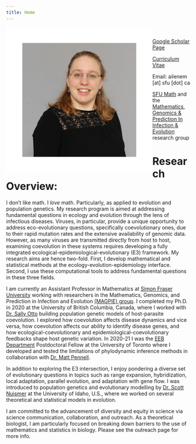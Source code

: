 ```yaml
---
title: Home
---
```

<img align="left" src="people/Ailene2.png" alt="Ailene MacPherson"  width="400">
<br/>

[Google Scholar Page](https://scholar.google.ca/citations?user=U18mYXQAAAAJ&hl=en "Google Scholar") 

[Curriculum Vitae](CV.pdf)

Email: ailenem [at] sfu [dot] ca

[SFU Math](http://www.sfu.ca/math.html) and the [Mathematics, Genomics & Prediction In Infection & Evolution](https://www.sfu.ca/magpie.html) research group

<!--
<br/>
<img align="middle" src="Recruiting.png" alt="Recruiting"  width="325">
<br/><br/>
-->

# Research Overview:

I don’t like math. I *love* math. Particularly, as applied to evolution and population genetics. 
My research program is aimed at addressing fundamental questions in ecology and evolution through the lens of infectious diseases. Viruses, in particular, provide a unique opportunity to address eco-evolutionary questions, specifically coevolutionary ones, due to their rapid mutation rates and the extensive availability of genomic data.  However, as many viruses are transmitted directly from host to host, examining coevolution in these systems requires developing a fully integrated ecological-epidemiological-evolutionary (E3) framework.  My research aims are hence two-fold. First, I develop mathematical and statistical methods at the ecology-evolution-epidemiology interface. Second, I use these computational tools to address fundamental questions in these three fields.

I am currently an Assistant Professor in Mathematics at [Simon Fraser University](http://www.sfu.ca/math.html) working with researchers in the Mathematics, Genomics, and Prediction in Infection and Evolution [(MAGPIE) group](https://www.sfu.ca/magpie.html). I completed my Ph.D. in 2020 at the University of British Columbia, Canada, where I worked with [Dr. Sally Otto](https://www.zoology.ubc.ca/~otto/) building population genetic models of host-parasite coevolution.  I explored how coevolution affects disease dynamics and vice versa, how coevolution affects our ability to identify disease genes, and how ecological-coevolutionary and epidemiological-coevolutionary feedbacks shape host genetic variation. In 2020-21 I was the [EEB Department](https://eeb.utoronto.ca/) Postdoctoral Fellow at the University of Toronto where I developed and tested the limitations of phylodynamic inference methods in collaboration with [Dr. Matt Pennell](https://mwpennell.ca/about/). 

In addition to exploring the E3 intersection, I enjoy pondering a diverse set of evolutionary questions in topics such as range expansion, hybridization, local adaptation, parallel evolution, and adaptation with gene flow. I was introduced to population genetics and evolutionary modelling by [Dr. Scott Nuismer](https://www.leeef.org/) at the University of Idaho, U.S., where we worked on several theoretical and statistical models in evolution.

I am committed to the advancement of diversity and equity in science via science communication, collaboration, and outreach.  As a theoretical biologist, I am particularly focused on breaking down barriers to the use of mathematics and statistics in biology.  Please see the outreach page for more info.
